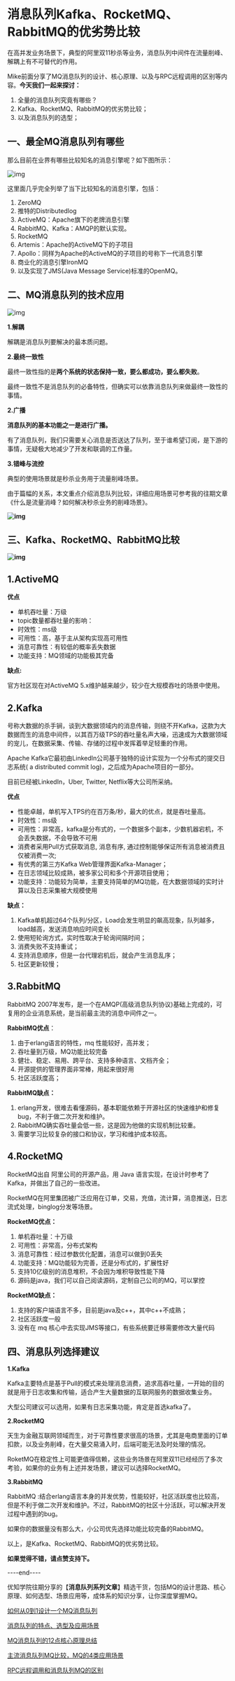 # 消息队列Kafka、RocketMQ、RabbitMQ的优劣势比较

在高并发业务场景下，典型的阿里双11秒杀等业务，消息队列中间件在流量削峰、解耦上有不可替代的作用。

Mike前面分享了MQ消息队列的设计、核心原理、以及与RPC远程调用的区别等内容。**今天我们一起来探讨：**

1. 全量的消息队列究竟有哪些？
2. Kafka、RocketMQ、RabbitMQ的优劣势比较；
3. 以及消息队列的选型；



## **一、最全MQ消息队列有哪些** 

那么目前在业界有哪些比较知名的消息引擎呢？如下图所示：

![img](https://pic4.zhimg.com/80/v2-2185dfc034c7ff07bf752462cb73281e_720w.jpg)



这里面几乎完全列举了当下比较知名的消息引擎，包括：

1. ZeroMQ
2. 推特的Distributedlog
3. ActiveMQ：Apache旗下的老牌消息引擎
4. RabbitMQ、Kafka：AMQP的默认实现。
5. RocketMQ
6. Artemis：Apache的ActiveMQ下的子项目
7. Apollo：同样为Apache的ActiveMQ的子项目的号称下一代消息引擎
8. 商业化的消息引擎IronMQ
9. 以及实现了JMS(Java Message Service)标准的OpenMQ。



## **二、MQ消息队列的技术应用** 

![img](https://pic3.zhimg.com/80/v2-5d405b239315a75fefee3c6969c92227_720w.jpg)



**1.解耦**

解耦是消息队列要解决的最本质问题。

**2.最终一致性**

最终一致性指的是**两个系统的状态保持一致，要么都成功，要么都失败**。

最终一致性不是消息队列的必备特性，但确实可以依靠消息队列来做最终一致性的事情。

**2.广播**

**消息队列的基本功能之一是进行广播。**

有了消息队列，我们只需要关心消息是否送达了队列，至于谁希望订阅，是下游的事情，无疑极大地减少了开发和联调的工作量。

**3.错峰与流控**

典型的使用场景就是秒杀业务用于流量削峰场景。

由于篇幅的关系，本文重点介绍消息队列比较，详细应用场景可参考我的往期文章《什么是流量消峰？如何解决秒杀业务的削峰场景》。



**![img](https://picb.zhimg.com/80/v2-76063060b6b916f7d92fee26ba5c23d9_720w.jpg)**



## **三、Kafka、RocketMQ、RabbitMQ比较** 

**![img](https://pic1.zhimg.com/80/v2-87643ff65973d1860f1ab6919f4b0aa4_720w.jpg)**



## **1.ActiveMQ** 

**优点**

- 单机吞吐量：万级
- topic数量都吞吐量的影响：
- 时效性：ms级
- 可用性：高，基于主从架构实现高可用性
- 消息可靠性：有较低的概率丢失数据
- 功能支持：MQ领域的功能极其完备

**缺点:**



官方社区现在对ActiveMQ 5.x维护越来越少，较少在大规模吞吐的场景中使用。



## **2.Kafka** 

号称大数据的杀手锏，谈到大数据领域内的消息传输，则绕不开Kafka，这款为大数据而生的消息中间件，以其百万级TPS的吞吐量名声大噪，迅速成为大数据领域的宠儿，在数据采集、传输、存储的过程中发挥着举足轻重的作用。

Apache Kafka它最初由LinkedIn公司基于独特的设计实现为一个分布式的提交日志系统( a distributed commit log)，之后成为Apache项目的一部分。

目前已经被LinkedIn，Uber, Twitter, Netflix等大公司所采纳。



**优点**

- 性能卓越，单机写入TPS约在百万条/秒，最大的优点，就是吞吐量高。
- 时效性：ms级
- 可用性：非常高，kafka是分布式的，一个数据多个副本，少数机器宕机，不会丢失数据，不会导致不可用
- 消费者采用Pull方式获取消息, 消息有序, 通过控制能够保证所有消息被消费且仅被消费一次;
- 有优秀的第三方Kafka Web管理界面Kafka-Manager；
- 在日志领域比较成熟，被多家公司和多个开源项目使用；
- 功能支持：功能较为简单，主要支持简单的MQ功能，在大数据领域的实时计算以及日志采集被大规模使用

**缺点：**

1. Kafka单机超过64个队列/分区，Load会发生明显的飙高现象，队列越多，load越高，发送消息响应时间变长
2. 使用短轮询方式，实时性取决于轮询间隔时间；
3. 消费失败不支持重试；
4. 支持消息顺序，但是一台代理宕机后，就会产生消息乱序；
5. 社区更新较慢；

## **3.RabbitMQ** 

RabbitMQ 2007年发布，是一个在AMQP(高级消息队列协议)基础上完成的，可复用的企业消息系统，是当前最主流的消息中间件之一。



**RabbitMQ优点**：

1. 由于erlang语言的特性，mq 性能较好，高并发；
2. 吞吐量到万级，MQ功能比较完备
3. 健壮、稳定、易用、跨平台、支持多种语言、文档齐全；
4. 开源提供的管理界面非常棒，用起来很好用
5. 社区活跃度高；

**RabbitMQ缺点：**

1. erlang开发，很难去看懂源码，基本职能依赖于开源社区的快速维护和修复bug，不利于做二次开发和维护。
2. RabbitMQ确实吞吐量会低一些，这是因为他做的实现机制比较重。
3. 需要学习比较复杂的接口和协议，学习和维护成本较高。

## **4.RocketMQ** 

RocketMQ出自 阿里公司的开源产品，用 Java 语言实现，在设计时参考了 Kafka，并做出了自己的一些改进。

RocketMQ在阿里集团被广泛应用在订单，交易，充值，流计算，消息推送，日志流式处理，binglog分发等场景。



**RocketMQ优点：**

1. 单机吞吐量：十万级
2. 可用性：非常高，分布式架构
3. 消息可靠性：经过参数优化配置，消息可以做到0丢失
4. 功能支持：MQ功能较为完善，还是分布式的，扩展性好
5. 支持10亿级别的消息堆积，不会因为堆积导致性能下降
6. 源码是java，我们可以自己阅读源码，定制自己公司的MQ，可以掌控

**RocketMQ缺点：**

1. 支持的客户端语言不多，目前是java及c++，其中c++不成熟；
2. 社区活跃度一般
3. 没有在 mq 核心中去实现JMS等接口，有些系统要迁移需要修改大量代码



## **四、消息队列选择建议**



**1.Kafka**

Kafka主要特点是基于Pull的模式来处理消息消费，追求高吞吐量，一开始的目的就是用于日志收集和传输，适合产生大量数据的互联网服务的数据收集业务。

大型公司建议可以选用，如果有日志采集功能，肯定是首选kafka了。



**2.RocketMQ**

天生为金融互联网领域而生，对于可靠性要求很高的场景，尤其是电商里面的订单扣款，以及业务削峰，在大量交易涌入时，后端可能无法及时处理的情况。

RoketMQ在稳定性上可能更值得信赖，这些业务场景在阿里双11已经经历了多次考验，如果你的业务有上述并发场景，建议可以选择RocketMQ。



**3.RabbitMQ**

RabbitMQ :结合erlang语言本身的并发优势，性能较好，社区活跃度也比较高，但是不利于做二次开发和维护。不过，RabbitMQ的社区十分活跃，可以解决开发过程中遇到的bug。

如果你的数据量没有那么大，小公司优先选择功能比较完备的RabbitMQ。

以上，是Kafka、RocketMQ、RabbitMQ的优劣势比较。

**如果觉得不错，请点赞支持下。**

----end----

优知学院往期分享的【**消息队列系列文章**】精选干货，包括MQ的设计思路、核心原理、如何选型、场景应用等，成体系的知识分享，让你深度掌握MQ。

[如何从0到1设计一个MQ消息队列](https://zhuanlan.zhihu.com/p/60288173)

[消息队列的特点、选型及应用场景](https://zhuanlan.zhihu.com/p/60289581)

[MQ消息队列的12点核心原理总结](https://zhuanlan.zhihu.com/p/60289322)

[主流消息队列MQ比较，MQ的4类应用场景](https://zhuanlan.zhihu.com/p/60290126)

[RPC远程调用和消息队列MQ的区别](https://zhuanlan.zhihu.com/p/60289851)